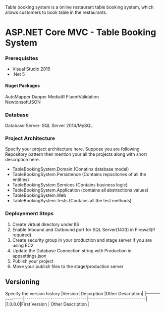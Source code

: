 Table booking system is a online restaurant table booking system, which allows customers to book table in the restaurants.

# ASP.NET Core MVC - Table Booking System

### Prerequisites

- Visual Studio 2019
- .Net 5

#### Nuget Packages

AutoMapper
Dapper
MediatR
FluentValidation  
NewtonsoftJSON

### Database

Database Server: SQL Server 2014/MySQL

### Project Architecture

Specify your project architecture here. Suppose you are following Repository pattern then mention your all the projects along with short description here.

- TableBookingSystem.Domain (Conatins database model)
- TableBookingSystem.Persistence (Contains repositories of all the entities)
- TableBookingSystem.Services (Contains business logic)
- TableBookingSystem.Application (contains all abstractions values)
- TableBookingSystem.Web
- TableBookingSystem.Tests (Contains all the test methods)

### Deployement Steps

1. Create virtual directory under IIS
2. Enable Inbound and Outbound port for SQL Server(1433) in Firewall(If required)
3. Create security group in your production and stage server if you are using EC2
4. Update the Database Connection string with Production in appsettings.json
5. Publish your project
6. Move your publish files to the stage/production server

## Versioning

Specify the version history
|Version |Descrption |Other Description|
|----------------|-------------------------------|-----------------------------|
|1.0.0.0|First Version | Other Description |
